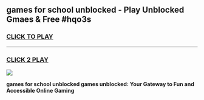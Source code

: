 
## games for school unblocked - Play Unblocked Gmaes & Free #hqo3s
<h3>
<a href="https://news.freeplayer.one?title=games_for_school_unblocked&ref=03M">CLICK TO PLAY</a></h3>
<hr>

<h3>
<a href="https://news.freeplayer.one?title=games_for_school_unblocked&ref=03M">CLICK 2 PLAY</a>
  
</h3>

<a href="https://news.freeplayer.one?title=games_for_school_unblocked&ref=03M"><img src="https://clearcache.store/games.png"></a>


**games for school unblocked games unblocked: Your Gateway to Fun and Accessible Online Gaming**
